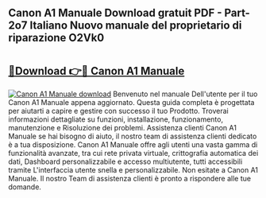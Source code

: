 ## Canon A1 Manuale Download gratuit PDF - Part-2o7 Italiano Nuovo manuale del proprietario di riparazione O2Vk0

# <h2><a href="http://df9244.blite.top/?on=Canon+A1+Manuale">🔗Download 👉🔴 Canon A1 Manuale</a></h2>

[![Canon A1 Manuale download](https://i.imgur.com/lujVjoI.png)](http://df9244.blite.top/?on=Canon+A1+Manuale)
Benvenuto nel manuale Dell'utente per il tuo Canon A1 Manuale appena aggiornato. Questa guida completa è progettata per aiutarti a capire e gestire con successo il tuo Prodotto. Troverai informazioni dettagliate su funzioni, installazione, funzionamento, manutenzione e Risoluzione dei problemi. Assistenza clienti Canon A1 Manuale se hai bisogno di aiuto, il nostro team di assistenza clienti dedicato è a tua disposizione. Canon A1 Manuale offre agli utenti una vasta gamma di funzionalità avanzate, tra cui rete privata virtuale, crittografia automatica dei dati, Dashboard personalizzabile e accesso multiutente, tutti accessibili tramite L'interfaccia utente snella e personalizzabile. Non esitate a Canon A1 Manuale. Il nostro Team di assistenza clienti è pronto a rispondere alle tue domande.
